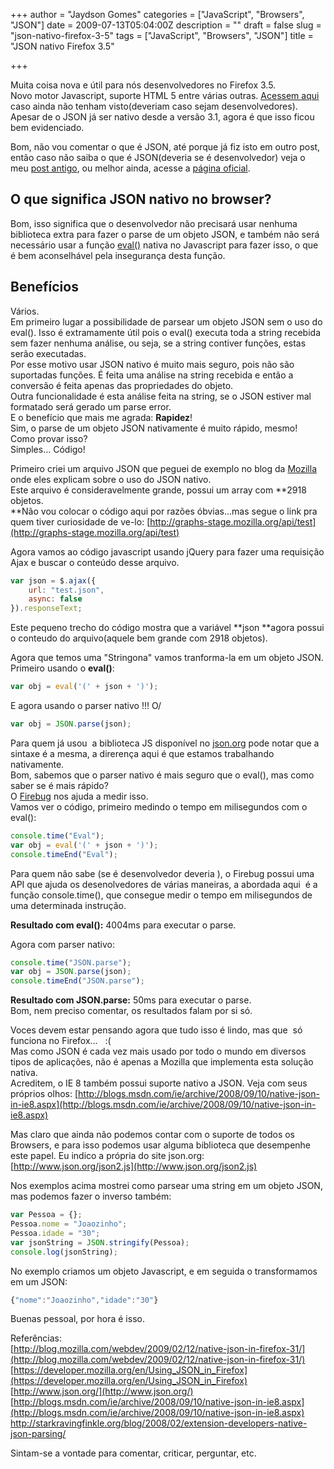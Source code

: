 +++
author = "Jaydson Gomes"
categories = ["JavaScript", "Browsers", "JSON"]
date = 2009-07-13T05:04:00Z
description = ""
draft = false
slug = "json-nativo-firefox-3-5"
tags = ["JavaScript", "Browsers", "JSON"]
title = "JSON nativo Firefox 3.5"

+++

Muita coisa nova e útil para nós desenvolvedores no Firefox 3.5.  
Novo motor Javascript, suporte HTML 5 entre várias outras. [Acessem aqui ](https://developer.mozilla.org/En/Firefox_3.5_for_developers)caso ainda não tenham visto(deveriam caso sejam desenvolvedores).  
Apesar de o JSON já ser nativo desde a versão 3.1, agora é que isso ficou bem evidenciado.  

Bom, não vou comentar o que é JSON, até porque já fiz isto em outro post, então caso não saiba o que é JSON(deveria se é desenvolvedor) veja o meu [post antigo](http://jaydson.org/json/), ou melhor ainda, acesse a [página oficial](http://json.org/).  

## O que significa JSON nativo no browser?
Bom, isso significa que o desenvolvedor não precisará usar nenhuma biblioteca extra para fazer o parse de um objeto JSON, e também não será necessário usar a função [eval()](http://www.w3schools.com/jsref/jsref_eval.asp) nativa no Javascript para fazer isso, o que é bem aconselhável pela insegurança desta função.  

## Benefícios
Vários.  
Em primeiro lugar a possibilidade de parsear um objeto JSON sem o uso do eval(). Isso é extramamente útil pois o eval() executa toda a string recebida sem fazer nenhuma análise, ou seja, se a string contiver funções, estas serão executadas.  
Por esse motivo usar JSON nativo é muito mais seguro, pois não são suportadas funções.  É feita uma análise na string recebida e então a conversão é feita apenas das propriedades do objeto.  
Outra funcionalidade é esta análise feita na string, se o JSON estiver mal formatado será gerado um parse error.  
E o benefício que mais me agrada: **Rapidez**!  
Sim, o parse de um objeto JSON nativamente é muito rápido, mesmo!  
Como provar isso?  
Simples... Código!  

Primeiro criei um arquivo JSON que peguei de exemplo no blog da [Mozilla](http://blog.mozilla.com/webdev/2009/02/12/native-json-in-firefox-31/) onde eles explicam sobre o uso do JSON nativo.  
Este arquivo é consideravelmente grande, possui um array com **2918 objetos.  
**Não vou colocar o código aqui por razões óbvias...mas segue o link pra quem tiver curiosidade de ve-lo: [http://graphs-stage.mozilla.org/api/test](http://graphs-stage.mozilla.org/api/test)  

Agora vamos ao código javascript usando jQuery para fazer uma requisição Ajax e buscar o conteúdo desse arquivo.  

```javascript
var json = $.ajax({
	url: "test.json",
	async: false
}).responseText;
```

Este pequeno trecho do código mostra que a variável **json **agora possui o conteudo do arquivo(aquele bem grande com 2918 objetos).  

Agora que temos uma "Stringona" vamos tranforma-la em um objeto JSON.  
Primeiro usando o **eval()**:  

```javascript
var obj = eval('(' + json + ')');
```
E agora usando o parser nativo !!! O/  

```javascript
var obj = JSON.parse(json);
```

Para quem já usou  a biblioteca JS disponível no [json.org](http://json.org) pode notar que a sintaxe é a mesma, a direrença aqui é que estamos trabalhando nativamente.  
Bom, sabemos que o parser nativo é mais seguro que o eval(), mas como saber se é mais rápido?  
O [Firebug](http://getfirebug.com/) nos ajuda a medir isso.  
Vamos ver o código, primeiro medindo o tempo em milisegundos com o eval():  

```javascript
console.time("Eval");
var obj = eval('(' + json + ')');
console.timeEnd("Eval");
```

Para quem não sabe (se é desenvolvedor deveria ), o Firebug possui uma API que ajuda os desenolvedores de várias maneiras, a abordada aqui  é a função console.time(), que consegue medir o tempo em milisegundos de uma determinada instrução.  

**Resultado com eval():** 4004ms para executar o parse.  

Agora com parser nativo:
```javascript
console.time("JSON.parse");
var obj = JSON.parse(json);
console.timeEnd("JSON.parse");
```

**Resultado com JSON.parse:** 50ms para executar o parse.  
Bom, nem preciso comentar, os resultados falam por si só.  

Voces devem estar pensando agora que tudo isso é lindo, mas que  só funciona no Firefox...   :(  
Mas como JSON é cada vez mais usado por todo o mundo em diversos tipos de aplicações, não é apenas a Mozilla que implementa esta solução nativa.  
Acreditem, o IE 8 também possui suporte nativo a JSON. Veja com seus próprios olhos: [http://blogs.msdn.com/ie/archive/2008/09/10/native-json-in-ie8.aspx](http://blogs.msdn.com/ie/archive/2008/09/10/native-json-in-ie8.aspx)  

Mas claro que ainda não podemos contar com o suporte de todos os Browsers, e para isso podemos usar alguma biblioteca que desempenhe este papel. Eu indico a própria do site json.org: [http://www.json.org/json2.js](http://www.json.org/json2.js)  

Nos exemplos acima mostrei como parsear uma string em um objeto JSON, mas podemos fazer o inverso também:  
```javascript
var Pessoa = {};
Pessoa.nome = "Joaozinho";
Pessoa.idade = "30";
var jsonString = JSON.stringify(Pessoa);
console.log(jsonString);
```

No exemplo criamos um objeto Javascript, e em seguida o transformamos em um JSON:  

```javascript
{"nome":"Joaozinho","idade":"30"}
```
Buenas pessoal, por hora é isso.  

Referências:   
[http://blog.mozilla.com/webdev/2009/02/12/native-json-in-firefox-31/](http://blog.mozilla.com/webdev/2009/02/12/native-json-in-firefox-31/)  
[https://developer.mozilla.org/en/Using_JSON_in_Firefox](https://developer.mozilla.org/en/Using_JSON_in_Firefox)
[http://www.json.org/](http://www.json.org/)  
[http://blogs.msdn.com/ie/archive/2008/09/10/native-json-in-ie8.aspx](http://blogs.msdn.com/ie/archive/2008/09/10/native-json-in-ie8.aspx)  
[http://starkravingfinkle.org/blog/2008/02/extension-developers-native-json-parsing/
](http://starkravingfinkle.org/blog/2008/02/extension-developers-native-json-parsing/)  

Sintam-se a vontade para comentar, criticar, perguntar, etc.  
